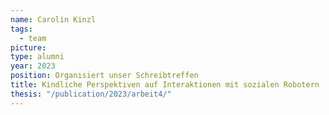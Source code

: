 ```yaml
---
name: Carolin Kinzl
tags:
  - team
picture:
type: alumni
year: 2023
position: Organisiert unser Schreibtreffen
title: Kindliche Perspektiven auf Interaktionen mit sozialen Robotern
thesis: "/publication/2023/arbeit4/"
---
```


